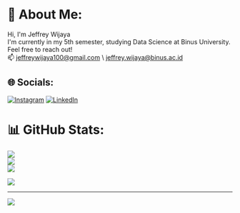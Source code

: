 # 💫 About Me:
Hi, I'm Jeffrey Wijaya<br>I'm currently in my 5th semester, studying Data Science at Binus University.<br>Feel free to reach out!<br>📫 jeffreywijaya100@gmail.com \\ jeffrey.wijaya@binus.ac.id

## 🌐 Socials:
[![Instagram](https://img.shields.io/badge/Instagram-%23E4405F.svg?logo=Instagram&logoColor=white)](https://instagram.com/jeff.wijaya) [![LinkedIn](https://img.shields.io/badge/LinkedIn-%230077B5.svg?logo=linkedin&logoColor=white)](https://linkedin.com/in/jeffrey-wijaya-1ab692217) 

# 📊 GitHub Stats:
![](https://github-readme-stats.vercel.app/api?username=jeffreywijaya100&theme=algolia&hide_border=false&include_all_commits=true&count_private=false)<br/>
![](https://github-readme-streak-stats.herokuapp.com/?user=jeffreywijaya100&theme=algolia&hide_border=false)<br/>
![](https://github-readme-stats.vercel.app/api/top-langs/?username=jeffreywijaya100&theme=algolia&hide_border=false&include_all_commits=true&count_private=false&layout=compact)

![](https://quotes-github-readme.vercel.app/api?type=horizontal&theme=tokyonight)

---
[![](https://visitcount.itsvg.in/api?id=jeffreywijaya100&icon=1&color=1)](https://visitcount.itsvg.in)
